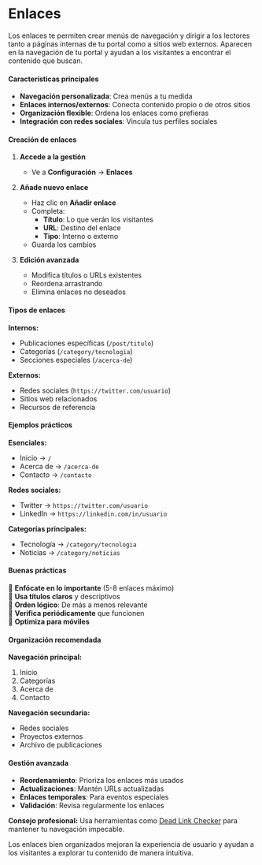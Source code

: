 # Enlaces

Los enlaces te permiten crear menús de navegación y dirigir a los lectores tanto a páginas internas de tu portal como a sitios web externos. Aparecen en la navegación de tu portal y ayudan a los visitantes a encontrar el contenido que buscan.

#### Características principales

- **Navegación personalizada**: Crea menús a tu medida
- **Enlaces internos/externos**: Conecta contenido propio o de otros sitios
- **Organización flexible**: Ordena los enlaces como prefieras
- **Integración con redes sociales**: Vincula tus perfiles sociales

#### Creación de enlaces

1. **Accede a la gestión**
   - Ve a **Configuración** → **Enlaces**

2. **Añade nuevo enlace**
   - Haz clic en **Añadir enlace**
   - Completa:
     - **Título**: Lo que verán los visitantes
     - **URL**: Destino del enlace
     - **Tipo**: Interno o externo
   - Guarda los cambios

3. **Edición avanzada**
   - Modifica títulos o URLs existentes
   - Reordena arrastrando
   - Elimina enlaces no deseados

#### Tipos de enlaces

**Internos:**
- Publicaciones específicas (`/post/titulo`)
- Categorías (`/category/tecnologia`)
- Secciones especiales (`/acerca-de`)

**Externos:**
- Redes sociales (`https://twitter.com/usuario`)
- Sitios web relacionados
- Recursos de referencia

#### Ejemplos prácticos

**Esenciales:**
- Inicio → `/`
- Acerca de → `/acerca-de`
- Contacto → `/contacto`

**Redes sociales:**
- Twitter → `https://twitter.com/usuario`
- LinkedIn → `https://linkedin.com/in/usuario`

**Categorías principales:**
- Tecnología → `/category/tecnologia`
- Noticias → `/category/noticias`

#### Buenas prácticas

🔹 **Enfócate en lo importante** (5-8 enlaces máximo)  
🔹 **Usa títulos claros** y descriptivos  
🔹 **Orden lógico**: De más a menos relevante  
🔹 **Verifica periódicamente** que funcionen  
🔹 **Optimiza para móviles**  

#### Organización recomendada

**Navegación principal:**
1. Inicio
2. Categorías
3. Acerca de
4. Contacto

**Navegación secundaria:**
- Redes sociales
- Proyectos externos
- Archivo de publicaciones

#### Gestión avanzada

- **Reordenamiento**: Prioriza los enlaces más usados
- **Actualizaciones**: Mantén URLs actualizadas
- **Enlaces temporales**: Para eventos especiales
- **Validación**: Revisa regularmente los enlaces

**Consejo profesional:** Usa herramientas como [Dead Link Checker](https://www.deadlinkchecker.com/) para mantener tu navegación impecable.

Los enlaces bien organizados mejoran la experiencia de usuario y ayudan a los visitantes a explorar tu contenido de manera intuitiva.